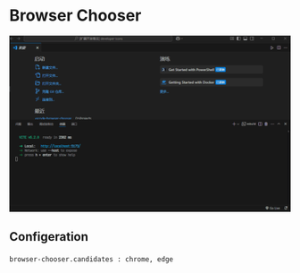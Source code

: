 # Browser Chooser

![Preview](./res/preview.gif)

## Configeration

`browser-chooser.candidates : chrome, edge`
